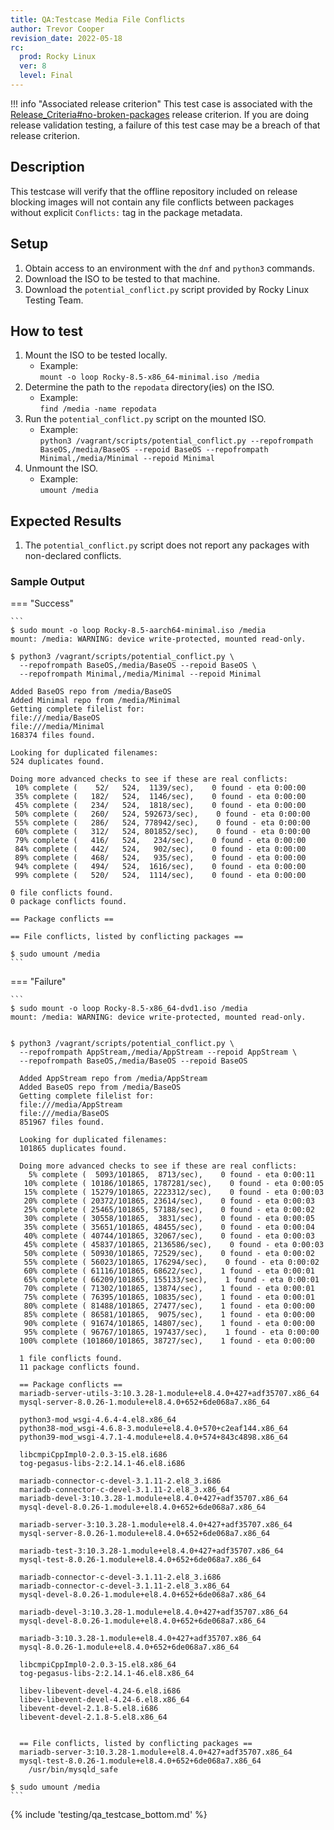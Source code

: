 ```yaml
---
title: QA:Testcase Media File Conflicts
author: Trevor Cooper
revision_date: 2022-05-18
rc:
  prod: Rocky Linux
  ver: 8
  level: Final
---
```


!!! info "Associated release criterion"
    This test case is associated with the [Release_Criteria#no-broken-packages](9_release_criteria.md#no-broken-packages) release criterion. If you are doing release validation testing, a failure of this test case may be a breach of that release criterion.

## Description
This testcase will verify that the offline repository included on release blocking images will not contain any file conflicts between packages without explicit `Conflicts:` tag in the package metadata.

## Setup
1. Obtain access to an environment with the `dnf` and `python3` commands.
2. Download the ISO to be tested to that machine.
3. Download the `potential_conflict.py` script provided by Rocky Linux Testing Team.

## How to test
1. Mount the ISO to be tested locally.
    - Example:<br>`mount -o loop Rocky-8.5-x86_64-minimal.iso /media`
2. Determine the path to the `repodata` directory(ies) on the ISO.
    - Example:<br>`find /media -name repodata`
3. Run the `potential_conflict.py` script on the mounted ISO.
    - Example:<br>`python3 /vagrant/scripts/potential_conflict.py --repofrompath BaseOS,/media/BaseOS --repoid BaseOS --repofrompath Minimal,/media/Minimal --repoid Minimal`
4. Unmount the ISO.
    - Example:<br>`umount /media`

## Expected Results
1. The `potential_conflict.py` script does not report any packages with non-declared conflicts.

<h3>Sample Output</h3>

=== "Success"

    ```
    $ sudo mount -o loop Rocky-8.5-aarch64-minimal.iso /media
    mount: /media: WARNING: device write-protected, mounted read-only.

    $ python3 /vagrant/scripts/potential_conflict.py \
      --repofrompath BaseOS,/media/BaseOS --repoid BaseOS \
      --repofrompath Minimal,/media/Minimal --repoid Minimal

    Added BaseOS repo from /media/BaseOS
    Added Minimal repo from /media/Minimal
    Getting complete filelist for:
    file:///media/BaseOS
    file:///media/Minimal
    168374 files found.

    Looking for duplicated filenames:
    524 duplicates found.

    Doing more advanced checks to see if these are real conflicts:
     10% complete (    52/   524,  1139/sec),    0 found - eta 0:00:00
     35% complete (   182/   524,  1146/sec),    0 found - eta 0:00:00
     45% complete (   234/   524,  1818/sec),    0 found - eta 0:00:00
     50% complete (   260/   524, 592673/sec),    0 found - eta 0:00:00
     55% complete (   286/   524, 778942/sec),    0 found - eta 0:00:00
     60% complete (   312/   524, 801852/sec),    0 found - eta 0:00:00
     79% complete (   416/   524,   234/sec),    0 found - eta 0:00:00
     84% complete (   442/   524,   902/sec),    0 found - eta 0:00:00
     89% complete (   468/   524,   935/sec),    0 found - eta 0:00:00
     94% complete (   494/   524,  1616/sec),    0 found - eta 0:00:00
     99% complete (   520/   524,  1114/sec),    0 found - eta 0:00:00

    0 file conflicts found.
    0 package conflicts found.

    == Package conflicts ==

    == File conflicts, listed by conflicting packages ==

    $ sudo umount /media
    ```

=== "Failure"

    ```
    $ sudo mount -o loop Rocky-8.5-x86_64-dvd1.iso /media
    mount: /media: WARNING: device write-protected, mounted read-only.


    $ python3 /vagrant/scripts/potential_conflict.py \
      --repofrompath AppStream,/media/AppStream --repoid AppStream \
      --repofrompath BaseOS,/media/BaseOS --repoid BaseOS

      Added AppStream repo from /media/AppStream
      Added BaseOS repo from /media/BaseOS
      Getting complete filelist for:
      file:///media/AppStream
      file:///media/BaseOS
      851967 files found.

      Looking for duplicated filenames:
      101865 duplicates found.

      Doing more advanced checks to see if these are real conflicts:
        5% complete (  5093/101865,  8713/sec),    0 found - eta 0:00:11
       10% complete ( 10186/101865, 1787281/sec),    0 found - eta 0:00:05
       15% complete ( 15279/101865, 2223312/sec),    0 found - eta 0:00:03
       20% complete ( 20372/101865, 23614/sec),    0 found - eta 0:00:03
       25% complete ( 25465/101865, 57188/sec),    0 found - eta 0:00:02
       30% complete ( 30558/101865,  3831/sec),    0 found - eta 0:00:05
       35% complete ( 35651/101865, 48455/sec),    0 found - eta 0:00:04
       40% complete ( 40744/101865, 32067/sec),    0 found - eta 0:00:03
       45% complete ( 45837/101865, 2136586/sec),    0 found - eta 0:00:03
       50% complete ( 50930/101865, 72529/sec),    0 found - eta 0:00:02
       55% complete ( 56023/101865, 176294/sec),    0 found - eta 0:00:02
       60% complete ( 61116/101865, 68622/sec),    1 found - eta 0:00:01
       65% complete ( 66209/101865, 155133/sec),    1 found - eta 0:00:01
       70% complete ( 71302/101865, 13874/sec),    1 found - eta 0:00:01
       75% complete ( 76395/101865, 10835/sec),    1 found - eta 0:00:01
       80% complete ( 81488/101865, 27477/sec),    1 found - eta 0:00:00
       85% complete ( 86581/101865,  9075/sec),    1 found - eta 0:00:00
       90% complete ( 91674/101865, 14807/sec),    1 found - eta 0:00:00
       95% complete ( 96767/101865, 197437/sec),    1 found - eta 0:00:00
      100% complete (101860/101865, 38727/sec),    1 found - eta 0:00:00

      1 file conflicts found.
      11 package conflicts found.

      == Package conflicts ==
      mariadb-server-utils-3:10.3.28-1.module+el8.4.0+427+adf35707.x86_64
      mysql-server-8.0.26-1.module+el8.4.0+652+6de068a7.x86_64

      python3-mod_wsgi-4.6.4-4.el8.x86_64
      python38-mod_wsgi-4.6.8-3.module+el8.4.0+570+c2eaf144.x86_64
      python39-mod_wsgi-4.7.1-4.module+el8.4.0+574+843c4898.x86_64

      libcmpiCppImpl0-2.0.3-15.el8.i686
      tog-pegasus-libs-2:2.14.1-46.el8.i686

      mariadb-connector-c-devel-3.1.11-2.el8_3.i686
      mariadb-connector-c-devel-3.1.11-2.el8_3.x86_64
      mariadb-devel-3:10.3.28-1.module+el8.4.0+427+adf35707.x86_64
      mysql-devel-8.0.26-1.module+el8.4.0+652+6de068a7.x86_64

      mariadb-server-3:10.3.28-1.module+el8.4.0+427+adf35707.x86_64
      mysql-server-8.0.26-1.module+el8.4.0+652+6de068a7.x86_64

      mariadb-test-3:10.3.28-1.module+el8.4.0+427+adf35707.x86_64
      mysql-test-8.0.26-1.module+el8.4.0+652+6de068a7.x86_64

      mariadb-connector-c-devel-3.1.11-2.el8_3.i686
      mariadb-connector-c-devel-3.1.11-2.el8_3.x86_64
      mysql-devel-8.0.26-1.module+el8.4.0+652+6de068a7.x86_64

      mariadb-devel-3:10.3.28-1.module+el8.4.0+427+adf35707.x86_64
      mysql-devel-8.0.26-1.module+el8.4.0+652+6de068a7.x86_64

      mariadb-3:10.3.28-1.module+el8.4.0+427+adf35707.x86_64
      mysql-8.0.26-1.module+el8.4.0+652+6de068a7.x86_64

      libcmpiCppImpl0-2.0.3-15.el8.x86_64
      tog-pegasus-libs-2:2.14.1-46.el8.x86_64

      libev-libevent-devel-4.24-6.el8.i686
      libev-libevent-devel-4.24-6.el8.x86_64
      libevent-devel-2.1.8-5.el8.i686
      libevent-devel-2.1.8-5.el8.x86_64


      == File conflicts, listed by conflicting packages ==
      mariadb-server-3:10.3.28-1.module+el8.4.0+427+adf35707.x86_64
      mysql-test-8.0.26-1.module+el8.4.0+652+6de068a7.x86_64
        /usr/bin/mysqld_safe

    $ sudo umount /media
    ```

{% include 'testing/qa_testcase_bottom.md' %}
